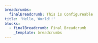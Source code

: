 ```yaml
---
breadcrumbs:
  finalBreadcrumb: This is Configureable
title: 'Hello, World!!'
blocks:
  - finalBreadcrumb: Final Breadcrumb
    _template: breadcrumbs
---
```


